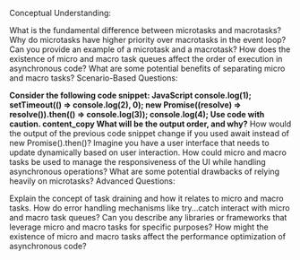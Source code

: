 Conceptual Understanding:

What is the fundamental difference between microtasks and macrotasks?
Why do microtasks have higher priority over macrotasks in the event loop?
Can you provide an example of a microtask and a macrotask?
How does the existence of micro and macro task queues affect the order of execution in asynchronous code?
What are some potential benefits of separating micro and macro tasks?
Scenario-Based Questions:

**Consider the following code snippet:
JavaScript
console.log(1);
setTimeout(() => console.log(2), 0);
new Promise((resolve) => resolve()).then(() => console.log(3));
console.log(4);
Use code with caution.
content_copy
What will be the output order, and why?**
How would the output of the previous code snippet change if you used await instead of new Promise().then()?
Imagine you have a user interface that needs to update dynamically based on user interaction. How could micro and macro tasks be used to manage the responsiveness of the UI while handling asynchronous operations?
What are some potential drawbacks of relying heavily on microtasks?
Advanced Questions:

Explain the concept of task draining and how it relates to micro and macro tasks.
How do error handling mechanisms like try...catch interact with micro and macro task queues?
Can you describe any libraries or frameworks that leverage micro and macro tasks for specific purposes?
How might the existence of micro and macro tasks affect the performance optimization of asynchronous code?
